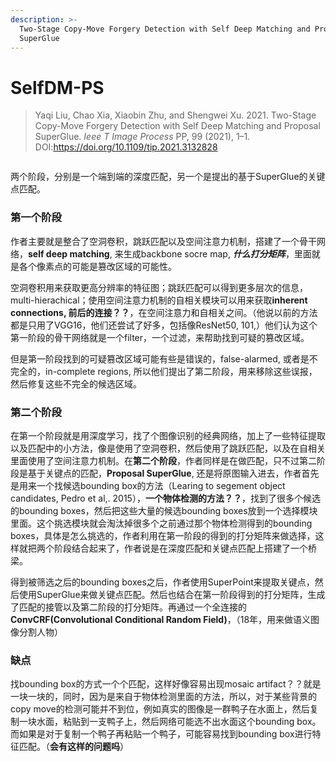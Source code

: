 ```yaml
---
description: >-
  Two-Stage Copy-Move Forgery Detection with Self Deep Matching and Proposal
  SuperGlue
---
```


# SelfDM-PS

> Yaqi Liu, Chao Xia, Xiaobin Zhu, and Shengwei Xu. 2021. Two-Stage Copy-Move Forgery Detection with Self Deep Matching and Proposal SuperGlue. _Ieee T Image Process_ PP, 99 (2021), 1–1. DOI:https://doi.org/10.1109/tip.2021.3132828

<figure><img src="https://s2.loli.net/2022/03/12/YVUShKA2ea9qzOj.gif" alt=""><figcaption></figcaption></figure>

两个阶段，分别是一个端到端的深度匹配，另一个是提出的基于SuperGlue的关键点匹配。

### 第一个阶段

作者主要就是整合了空洞卷积，跳跃匹配以及空间注意力机制，搭建了一个骨干网络，**self deep matching**, 来生成backbone socre map, _**什么打分矩阵**_，里面就是各个像素点的可能是篡改区域的可能性。

空洞卷积用来获取更高分辨率的特征图；跳跃匹配可以得到更多层次的信息，multi-hierachical；使用空间注意力机制的自相关模块可以用来获取**inherent connections, 前后的连接？？**，在空间注意力和自相关之间。（他说以前的方法都是只用了VGG16，他们还尝试了好多，包括像ResNet50, 101,）他们认为这个第一阶段的骨干网络就是一个filter，一个过滤，来帮助找到可疑的篡改区域。

但是第一阶段找到的可疑篡改区域可能有些是错误的，false-alarmed, 或者是不完全的，in-complete regions, 所以他们提出了第二阶段，用来移除这些误报，然后修复这些不完全的候选区域。

### 第二个阶段

在第一个阶段就是用深度学习，找了个图像识别的经典网络，加上了一些特征提取以及匹配中的小方法，像是使用了空洞卷积，然后使用了跳跃匹配，以及在自相关里面使用了空间注意力机制。在**第二个阶段**，作者同样是在做匹配，只不过第二阶段是基于关键点的匹配，**Proposal SuperGlue**, 还是将原图输入进去，作者首先是用来一个找候选bounding box的方法（Learing to segement object candidates, Pedro et al,. 2015），**一个物体检测的方法？？**，找到了很多个候选的bounding boxes，然后把这些大量的候选bounding boxes放到一个选择模块里面。这个挑选模块就会淘汰掉很多个之前通过那个物体检测得到的bounding boxes，具体是怎么挑选的，作者利用在第一阶段的得到的打分矩阵来做选择，这样就把两个阶段结合起来了，作者说是在深度匹配和关键点匹配上搭建了一个桥梁。

得到被筛选之后的bounding boxes之后，作者使用SuperPoint来提取关键点，然后使用SuperGlue来做关键点匹配。然后也结合在第一阶段得到的打分矩阵，生成了匹配的接管以及第二阶段的打分矩阵。再通过一个全连接的**ConvCRF(Convolutional Conditional Random Field)**，（18年，用来做语义图像分割人物）

### 缺点

找bounding box的方式一个个匹配，这样好像容易出现mosaic artifact？？就是一块一块的，同时，因为是来自于物体检测里面的方法，所以，对于某些背景的copy move的检测可能并不到位，例如真实的图像是一群鸭子在水面上，然后复制一块水面，粘贴到一支鸭子上，然后网络可能选不出水面这个bounding box。而如果是对于复制一个鸭子再粘贴一个鸭子，可能容易找到bounding box进行特征匹配。（**会有这样的问题吗**）

